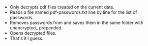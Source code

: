 - Only decrypts pdf files created on the current date.
- Reads a file named pdf-passwords.txt line by line for the list of passwords.
- Removes passwords from and saves them in the same folder with unencrypted_ prepended.
- Opens decrypted files.
- That's it I guess.